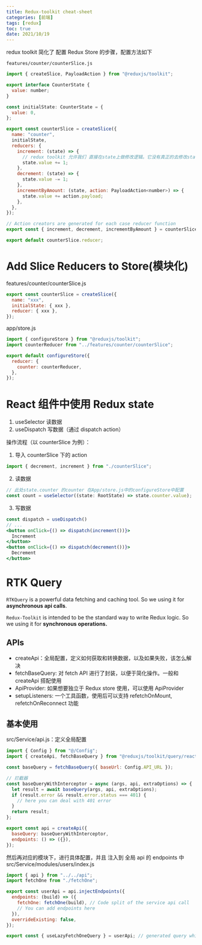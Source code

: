 ```yaml
---
title: Redux-toolkit cheat-sheet
categories: [前端]
tags: [redux]
toc: true
date: 2021/10/19
---
```


redux toolkit 简化了 配置 Redux Store 的步骤，配置方法如下

`features/counter/counterSlice.js`

```js
import { createSlice, PayloadAction } from "@reduxjs/toolkit";

export interface CounterState {
  value: number;
}

const initialState: CounterState = {
  value: 0,
};

export const counterSlice = createSlice({
  name: "counter",
  initialState,
  reducers: {
    increment: (state) => {
      // redux toolkit 允许我们 直接在state上做修改逻辑。它没有真正的去修改state，因为toolkit 的内部使用Immer Library冻结了state，我们所做的操作，其实是对state的depp clone 进行的操作，最后帮我们 return
      state.value += 1;
    },
    decrement: (state) => {
      state.value -= 1;
    },
    incrementByAmount: (state, action: PayloadAction<number>) => {
      state.value += action.payload;
    },
  },
});

// Action creators are generated for each case reducer function
export const { increment, decrement, incrementByAmount } = counterSlice.actions;

export default counterSlice.reducer;
```

<!-- more -->

# Add Slice Reducers to Store(模块化)

features/counter/counterSlice.js

```js
export const counterSlice = createSlice({
  name: "xxx",
  initialState: { xxx },
  reducer: { xxx },
});
```

app/store.js

```js
import { configureStore } from "@reduxjs/toolkit";
import counterReducer from "../features/counter/counterSlice";

export default configureStore({
  reducer: {
    counter: counterReducer,
  },
});
```

# React 组件中使用 Redux state

1. useSelector 读数据
2. useDispatch 写数据（通过 dispatch action）

操作流程（以 counterSlice 为例）：

1. 导入 counterSlice 下的 action

```js
import { decrement, increment } from "./counterSlice";
```

2. 读数据

```js
// 此处state.counter 的counter 在App/store.js中的configureStore中配置
const count = useSelector((state: RootState) => state.counter.value);
```

3. 写数据

```jsx
const dispatch = useDispatch()
// ...
<button onClick={() => dispatch(increment())}>
  Increment
</button>
<button onClick={() => dispatch(decrement())}>
  Decrement
</button>
```

# RTK Query

`RTKQuery` is a powerful data fetching and caching tool. So we using it for **asynchronous api calls**.

`Redux-Toolkit` is intended to be the standard way to write Redux logic. So we using it for **synchronous operations.**

## APIs

- createApi：全局配置，定义如何获取和转换数据，以及如果失败，该怎么解决
- fetchBaseQuery: 对 fetch API 进行了封装，以便于简化操作。一般和 createApi 搭配使用
- ApiProvider: 如果想要独立于 Redux store 使用，可以使用 ApiProvider
- setupListeners: 一个工具函数，使用后可以支持 refetchOnMount, refetchOnReconnect 功能

## 基本使用

src/Service/api.js：定义全局配置

```js
import { Config } from "@/Config";
import { createApi, fetchBaseQuery } from "@reduxjs/toolkit/query/react";

const baseQuery = fetchBaseQuery({ baseUrl: Config.API_URL });

// 拦截器
const baseQueryWithInterceptor = async (args, api, extraOptions) => {
  let result = await baseQuery(args, api, extraOptions);
  if (result.error && result.error.status === 401) {
    // here you can deal with 401 error
  }
  return result;
};

export const api = createApi({
  baseQuery: baseQueryWithInterceptor,
  endpoints: () => ({}),
});
```

然后再对应的模块下，进行具体配置，并且 注入到 全局 api 的 endpoints 中
src/Service/modules/users/index.js

```js
import { api } from "../../api";
import fetchOne from "./fetchOne";

export const userApi = api.injectEndpoints({
  endpoints: (build) => ({
    fetchOne: fetchOne(build), // Code split of the service api call
    // You can add endpoints here
  }),
  overrideExisting: false,
});

export const { useLazyFetchOneQuery } = userApi; // generated query which will be used in Containers
```
